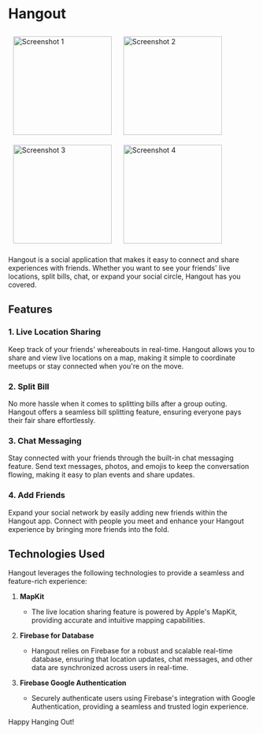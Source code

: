 # Hangout

<img src="https://github.com/sadstitch003/Hangout/assets/80204631/7b9edded-aef1-4eb0-ab86-3043f34b0b4b" width="200" alt="Screenshot 1" style="padding: 10px;">
<img src="https://github.com/sadstitch003/Hangout/assets/80204631/360e469c-142a-4611-a21f-7cd6c652985a" width="200" alt="Screenshot 2" style="padding: 10px;">
<img src="https://github.com/sadstitch003/Hangout/assets/80204631/d66b6dea-0c3c-4759-a91a-5bf2fbbbf678" width="200" alt="Screenshot 3" style="padding: 10px;">
<img src="https://github.com/sadstitch003/Hangout/assets/80204631/53057bf8-b789-443c-8229-059622badae5" width="200" alt="Screenshot 4" style="padding: 10px;">


Hangout is a social application that makes it easy to connect and share experiences with friends. Whether you want to see your friends' live locations, split bills, chat, or expand your social circle, Hangout has you covered.

## Features

### 1. Live Location Sharing

Keep track of your friends' whereabouts in real-time. Hangout allows you to share and view live locations on a map, making it simple to coordinate meetups or stay connected when you're on the move.

### 2. Split Bill

No more hassle when it comes to splitting bills after a group outing. Hangout offers a seamless bill splitting feature, ensuring everyone pays their fair share effortlessly.

### 3. Chat Messaging

Stay connected with your friends through the built-in chat messaging feature. Send text messages, photos, and emojis to keep the conversation flowing, making it easy to plan events and share updates.

### 4. Add Friends

Expand your social network by easily adding new friends within the Hangout app. Connect with people you meet and enhance your Hangout experience by bringing more friends into the fold.

## Technologies Used

Hangout leverages the following technologies to provide a seamless and feature-rich experience:

1. **MapKit**
   - The live location sharing feature is powered by Apple's MapKit, providing accurate and intuitive mapping capabilities.

2. **Firebase for Database**
   - Hangout relies on Firebase for a robust and scalable real-time database, ensuring that location updates, chat messages, and other data are synchronized across users in real-time.

3. **Firebase Google Authentication**
   - Securely authenticate users using Firebase's integration with Google Authentication, providing a seamless and trusted login experience.

Happy Hanging Out!
